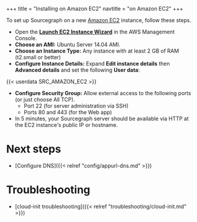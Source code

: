 +++
title = "Installing on Amazon EC2"
navtitle = "on Amazon EC2"
+++

To set up Sourcegraph on a new [Amazon EC2](https://aws.amazon.com/ec2/) instance, follow these steps.

* Open the [**Launch EC2 Instance Wizard**](https://us-west-2.console.aws.amazon.com/ec2/v2/home#LaunchInstanceWizard:) in the AWS Management Console.
* **Choose an AMI:** Ubuntu Server 14.04 AMI.
* **Choose an Instance Type:** Any instance with at least 2 GB of RAM (t2.small or better)
* **Configure Instance Details:** Expand **Edit instance details** then **Advanced details** and set the following **User data**:

{{< userdata SRC_AMAZON_EC2 >}}

* **Configure Security Group:** Allow external access to the following ports (or just choose All TCP).
  * Port 22 (for server administration via SSH)
  * Ports 80 and 443 (for the Web app)
* In 5 minutes, your Sourcegraph server should be available via HTTP at the EC2 instance's public IP or hostname.

# Next steps

* [Configure DNS]({{< relref "config/appurl-dns.md" >}})

# Troubleshooting

* [cloud-init troubleshooting]({{< relref "troubleshooting/cloud-init.md" >}})
